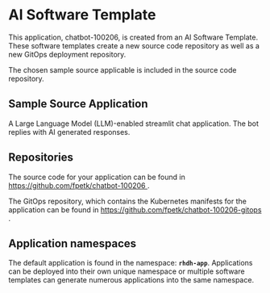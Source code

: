 # AI Software Template

This application, chatbot-100206, is created from an AI Software Template. These software templates create a new source code repository as well as a new GitOps deployment repository.

The chosen sample source applicable is included in the source code repository.

## Sample Source Application

A Large Language Model (LLM)-enabled streamlit chat application. The bot replies with AI generated responses.

## Repositories

The source code for your application can be found in [https://github.com/fpetk/chatbot-100206 ](https://github.com/fpetk/chatbot-100206 ).
 
The GitOps repository, which contains the Kubernetes manifests for the application can be found in 
[https://github.com/fpetk/chatbot-100206-gitops ](https://github.com/fpetk/chatbot-100206-gitops ). 

## Application namespaces 

The default application is found in the namespace: **`rhdh-app`**. Applications can be deployed into their own unique namespace or multiple software templates can generate numerous applications into the same namespace.